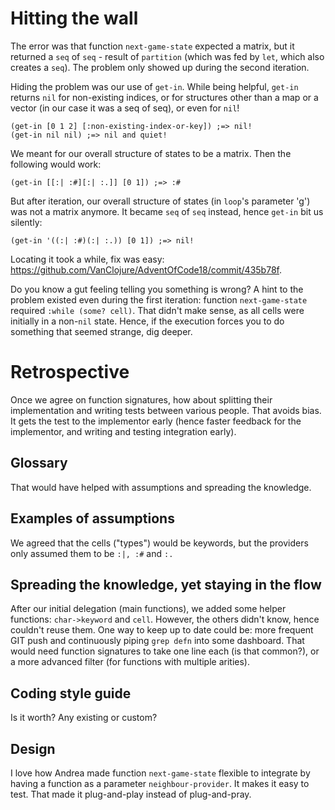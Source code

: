 # Hitting the wall
The error was that function `next-game-state` expected a matrix, but it returned a `seq` of `seq` -  result of `partition` (which was fed by `let`, which also creates a `seq`). The problem only showed up during the second iteration.

Hiding the problem was our use of `get-in`. While being helpful, `get-in` returns `nil` for non-existing indices, or for structures other than a map or a vector (in our case it was a seq of seq), or even for `nil`!

```
(get-in [0 1 2] [:non-existing-index-or-key]) ;=> nil!
(get-in nil nil) ;=> nil and quiet!
```

We meant for our overall structure of states to be a matrix. Then the following would work:

```
(get-in [[:| :#][:| :.]] [0 1]) ;=> :#
```

But after iteration, our overall structure of states (in `loop`'s parameter 'g') was not a matrix anymore. It became `seq` of `seq` instead, hence `get-in` bit us silently:

```
(get-in '((:| :#)(:| :.)) [0 1]) ;=> nil!
```

Locating it took a while, fix was easy: https://github.com/VanClojure/AdventOfCode18/commit/435b78f.

Do you know a gut feeling telling you something is wrong? A hint to the problem existed even during the first iteration: function `next-game-state` required `:while (some? cell)`. That didn't make sense, as all cells were initially in a non-`nil` state. Hence, if the execution forces you to do something that seemed strange, dig deeper.

# Retrospective

Once we agree on function signatures, how about splitting their implementation and writing tests between various people. That avoids bias. It gets the test to the implementor early (hence faster feedback for the implementor, and writing and testing integration early).

## Glossary
That would have helped with assumptions and spreading the knowledge.

## Examples of assumptions
We agreed that the cells ("types") would be keywords, but the providers only assumed them to be `:|, :#` and `:.`

## Spreading the knowledge, yet staying in the flow
After our initial delegation (main functions), we added some helper functions: `char->keyword` and `cell`. However, the others didn't know, hence couldn't reuse them. One way to keep up to date could be: more frequent GIT push and continuously piping `grep defn` into some dashboard. That would need function signatures to take one line each (is that common?), or a more advanced filter (for functions with multiple arities).

## Coding style guide
Is it worth? Any existing or custom?

## Design
I love how Andrea made function `next-game-state` flexible to integrate by having a function as a parameter `neighbour-provider`. It makes it easy to test. That made it plug-and-play instead of plug-and-pray.
